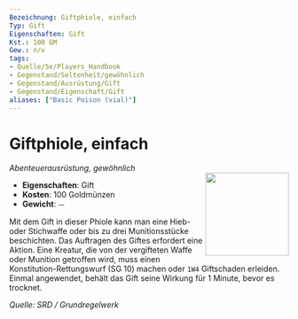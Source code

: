```yaml
---
Bezeichnung: Giftphiole, einfach
Typ: Gift
Eigenschaften: Gift
Kst.: 100 GM
Gew.: n/v
tags:
- Quelle/5e/Players_Handbook
- Gegenstand/Seltenheit/gewöhnlich
- Gegenstand/Ausrüstung/Gift
- Gegenstand/Eigenschaft/Gift
aliases: ["Basic Poison (vial)"]
---
```

# Giftphiole, einfach
*Abenteuerausrüstung, gewöhnlich*  
<img src="Symbolik/Gegenstände.webp" align="right" width="150">

- **Eigenschaften**: Gift
- **Kosten**: 100 Goldmünzen
- **Gewicht**: ⏤

Mit dem Gift in dieser Phiole kann man eine Hieb- oder Stichwaffe oder bis zu drei Munitionsstücke beschichten. Das Auftragen des Giftes erfordert eine Aktion. Eine Kreatur, die von der vergifteten Waffe oder Munition getroffen wird, muss einen Konstitution-Rettungswurf (SG 10) machen oder `1W4` Giftschaden erleiden. Einmal angewendet, behält das Gift seine Wirkung für 1 Minute, bevor es trocknet.

*Quelle: SRD / Grundregelwerk*